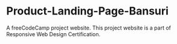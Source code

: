 # Product-Landing-Page-Bansuri
A freeCodeCamp project website. This project website is a part of Responsive Web Design Certification.
